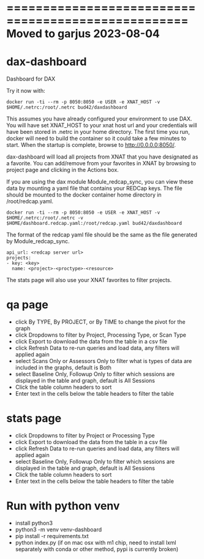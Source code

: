 # =================================================== Moved to garjus 2023-08-04

# dax-dashboard
Dashboard for DAX

Try it now with:
```
docker run -ti --rm -p 8050:8050 -e USER -e XNAT_HOST -v $HOME/.netrc:/root/.netrc bud42/daxdashboard
```

This assumes you have already configured your environment to use DAX. You will have set XNAT_HOST to your xnat host url and your credentials will have been stored in .netrc in your home directory. The first time you run, docker will need to build the container so it could take a few minutes to start. When the startup is complete, browse to http://0.0.0.0:8050/.


dax-dashboard will load all projects from XNAT that you have designated as a favorite. You can add/remove from your favorites in XNAT by browsing to project page and clicking in the Actions box.

If you are using the dax module Module_redcap_sync, you can view these data by mounting a yaml file that contains your REDCap keys.
The file should be mounted to the docker container home directory in /root/redcap.yaml.
```
docker run -ti --rm -p 8050:8050 -e USER -e XNAT_HOST -v $HOME/.netrc:/root/.netrc -v $HOME/dashboard.redcap.yaml:/root/redcap.yaml bud42/daxdashboard
```

The format of the redcap yaml file should be the same as the file generated by Module_redcap_sync.
```
api_url: <redcap server url>
projects:
- key: <key>
  name: <project>-<proctype>-<resource>
```

The stats page will also use your XNAT favorites to filter projects.

# qa page
- click By TYPE, By PROJECT, or By TIME to change the pivot for the graph
- click Dropdowns to filter by Project, Processing Type, or Scan Type
- click Export to download the data from the table in a csv file
- click Refresh Data to re-run queries and load data, any filters will applied again
- select Scans Only or Assessors Only to filter what is types of data are included in the graphs, default is Both
- select Baseline Only, Followup Only to filter which sessions are displayed in the table and graph, default is All Sessions
- Click the table column headers to sort
- Enter text in the cells below the table headers to filter the table

# stats page
- click Dropdowns to filter by Project or Processing Type
- click Export to download the data from the table in a csv file
- click Refresh Data to re-run queries and load data, any filters will applied again
- select Baseline Only, Followup Only to filter which sessions are displayed in the table and graph, default is All Sessions
- Click the table column headers to sort
- Enter text in the cells below the table headers to filter the table

# Run with python venv
- install python3
- python3 -m venv venv-dashboard
- pip install -r requirements.txt
- python index.py
(if on mac osx with m1 chip, need to install lxml separately with conda or other method,
pypi is currently broken)
